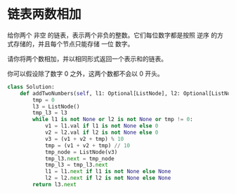 # 链表两数相加

给你两个 非空 的链表，表示两个非负的整数。它们每位数字都是按照 逆序 的方式存储的，并且每个节点只能存储 一位 数字。

请你将两个数相加，并以相同形式返回一个表示和的链表。

你可以假设除了数字 0 之外，这两个数都不会以 0 开头。

````py
class Solution:
    def addTwoNumbers(self, l1: Optional[ListNode], l2: Optional[ListNode]) -> Optional[ListNode]:
        tmp = 0
        l3 = ListNode()
        tmp_l3 = l3
        while l1 is not None or l2 is not None or tmp != 0:
            v1 = l1.val if l1 is not None else 0
            v2 = l2.val if l2 is not None else 0
            v3 = (v1 + v2 + tmp) % 10
            tmp = (v1 + v2 + tmp) // 10
            tmp_node = ListNode(v3)
            tmp_l3.next = tmp_node
            tmp_l3 = tmp_l3.next
            l1 = l1.next if l1 is not None else None
            l2 = l2.next if l2 is not None else None
        return l3.next
    
````